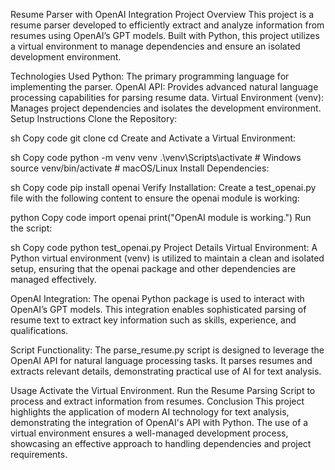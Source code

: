 Resume Parser with OpenAI Integration
Project Overview
This project is a resume parser developed to efficiently extract and analyze information from resumes using OpenAI’s GPT models. Built with Python, this project utilizes a virtual environment to manage dependencies and ensure an isolated development environment.

Technologies Used
Python: The primary programming language for implementing the parser.
OpenAI API: Provides advanced natural language processing capabilities for parsing resume data.
Virtual Environment (venv): Manages project dependencies and isolates the development environment.
Setup Instructions
Clone the Repository:

sh
Copy code
git clone <repository-url>
cd <repository-directory>
Create and Activate a Virtual Environment:

sh
Copy code
python -m venv venv
.\venv\Scripts\activate  # Windows
source venv/bin/activate  # macOS/Linux
Install Dependencies:

sh
Copy code
pip install openai
Verify Installation:
Create a test_openai.py file with the following content to ensure the openai module is working:

python
Copy code
import openai
print("OpenAI module is working.")
Run the script:

sh
Copy code
python test_openai.py
Project Details
Virtual Environment: A Python virtual environment (venv) is utilized to maintain a clean and isolated setup, ensuring that the openai package and other dependencies are managed effectively.

OpenAI Integration: The openai Python package is used to interact with OpenAI’s GPT models. This integration enables sophisticated parsing of resume text to extract key information such as skills, experience, and qualifications.

Script Functionality: The parse_resume.py script is designed to leverage the OpenAI API for natural language processing tasks. It parses resumes and extracts relevant details, demonstrating practical use of AI for text analysis.

Usage
Activate the Virtual Environment.
Run the Resume Parsing Script to process and extract information from resumes.
Conclusion
This project highlights the application of modern AI technology for text analysis, demonstrating the integration of OpenAI's API with Python. The use of a virtual environment ensures a well-managed development process, showcasing an effective approach to handling dependencies and project requirements.
